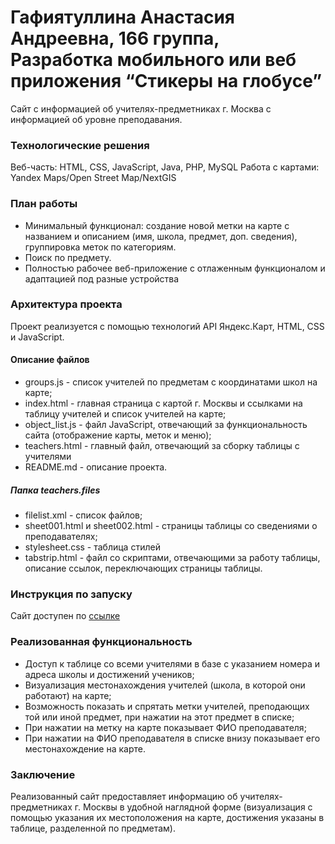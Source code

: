 # Гафиятуллина Анастасия Андреевна, 166 группа, Разработка мобильного или веб приложения “Стикеры на глобусе” #
Сайт с информацией об учителях-предметниках г. Москва с информацией об уровне преподавания.

### Технологические решения ###
Веб-часть: HTML, CSS, JavaScript, Java, PHP, MySQL
Работа с картами: Yandex Maps/Open Street Map/NextGIS

### План работы ###

 * Минимальный функционал: создание новой метки на карте с названием и описанием (имя, школа, предмет, доп. сведения), группировка меток по категориям.
  * Поиск по предмету.
   * Полностью рабочее веб-приложение с отлаженным функционалом и адаптацией под разные устройства

### Архитектура проекта ###

Проект реализуется с помощью технологий API Яндекс.Карт, HTML, CSS и JavaScript.

#### Описание файлов ####

* groups.js - список учителей по предметам с координатами школ на карте;
* index.html - главная страница с картой г. Москвы и ссылками на таблицу учителей и список учителей на карте;
* object_list.js - файл JavaScript, отвечающий за функциональность сайта (отображение карты, меток и меню);
* teachers.html - главный файл, отвечающий за сборку таблицы с учителями
* README.md - описание проекта.

##### Папка teachers.files #####
* filelist.xml - список файлов;
* sheet001.html и sheet002.html - страницы таблицы со сведениями о преподавателях;
* stylesheet.css - таблица стилей
* tabstrip.html - файл со скриптами, отвечающими за работу таблицы, описание ссылок, переключающих страницы таблицы.

### Инструкция по запуску ###

Сайт доступен по [ссылке](http://teachers-hse7-ru.1gb.ru/)

### Реализованная функциональность ###

* Доступ к таблице со всеми учителями в базе с указанием номера и адреса школы и достижений учеников;
* Визуализация местонахождения учителей (школа, в которой они работают) на карте;
* Возможность показать и спрятать метки учителей, преподающих той или иной предмет, при нажатии на этот предмет в списке;
* При нажатии на метку на карте показывает ФИО преподавателя;
* При нажатии на ФИО преподавателя в списке внизу показывает его местонахождение на карте.

### Заключение ###

Реализованный сайт предоставляет информацию об учителях-предметниках г. Москвы в удобной наглядной форме (визуализация с помощью указания их местоположения на карте, достижения указаны в таблице, разделенной по предметам).

